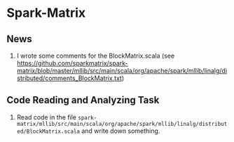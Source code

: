 # Spark-Matrix

## News
1. I wrote some comments for the BlockMatrix.scala (see https://github.com/sparkmatrix/spark-matrix/blob/master/mllib/src/main/scala/org/apache/spark/mllib/linalg/distributed/comments_BlockMatrix.txt)

## Code Reading and Analyzing Task
1. Read code in the file `spark-matrix/mllib/src/main/scala/org/apache/spark/mllib/linalg/distributed/BlockMatrix.scala` and write down something.
